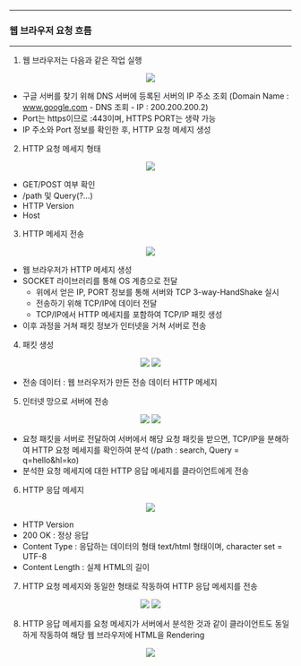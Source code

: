 -----
### 웹 브라우저 요청 흐름
-----
1. 웹 브라우저는 다음과 같은 작업 실행
<div align="center">
<img src="https://github.com/sooyounghan/HTTP/assets/34672301/04648c0a-c50b-44ef-b785-ef219ffe56a4">
</div>

   - 구글 서버를 찾기 위해 DNS 서버에 등록된 서버의 IP 주소 조회 (Domain Name : www.google.com - DNS 조회 - IP : 200.200.200.2)
   - Port는 https이므로 :443이며, HTTPS PORT는 생략 가능
   - IP 주소와 Port 정보를 확인한 후, HTTP 요청 메세지 생성

2. HTTP 요청 메세지 형태
<div align="center">
<img src="https://github.com/sooyounghan/HTTP/assets/34672301/e1ad5e2a-955c-445b-9f61-05916dbc633b">
</div>

  - GET/POST 여부 확인
  - /path 및 Query(?...)
  - HTTP Version
  - Host
    
3. HTTP 메세지 전송
<div align="center">
<img src="https://github.com/sooyounghan/HTTP/assets/34672301/e6372bd4-6ecd-4823-a051-d5dfefc06f28">
</div>

  - 웹 브라우저가 HTTP 메세지 생성
  - SOCKET 라이브러리를 통해 OS 계층으로 전달
    + 위에서 얻은 IP, PORT 정보를 통해 서버와 TCP 3-way-HandShake 실시
    + 전송하기 위해 TCP/IP에 데이터 전달
    + TCP/IP에서 HTTP 메세지를 포함하여 TCP/IP 패킷 생성
  - 이후 과정을 거쳐 패킷 정보가 인터넷을 거쳐 서버로 전송

4. 패킷 생성
<div align="center">
<img src="https://github.com/sooyounghan/HTTP/assets/34672301/e40bb57f-81fb-4122-bfa0-4fb96c05d7ad">
<img src="https://github.com/sooyounghan/HTTP/assets/34672301/f6258952-e614-4f0b-8200-cb0dbf5316b1">
</div>

  - 전송 데이터 : 웹 브러우저가 만든 전송 데이터 HTTP 메세지

5. 인터넷 망으로 서버에 전송
<div align="center">
<img src="https://github.com/sooyounghan/HTTP/assets/34672301/c4045109-67af-42a1-a3e6-d1dafb17c61e">
<img src="https://github.com/sooyounghan/HTTP/assets/34672301/8fc72fef-6ce0-4e82-9c79-74a4c595bb06">
</div>

  - 요청 패킷을 서버로 전달하여 서버에서 해당 요청 패킷을 받으면, TCP/IP을 분해하여 HTTP 요청 메세지를 확인하여 분석 (/path : search, Query = q=hello&hl=ko)
  - 분석한 요청 메세지에 대한 HTTP 응답 메세지를 클라이언트에게 전송

6. HTTP 응답 메세지
<div align="center">
<img src="https://github.com/sooyounghan/HTTP/assets/34672301/8f38090d-cd60-4fce-a89f-ae77c8649b77">
</div>

  - HTTP Version
  - 200 OK : 정상 응답
  - Content Type : 응답하는 데이터의 형태 text/html 형태이며, character set = UTF-8
  - Content Length : 실제 HTML의 길이

7. HTTP 요청 메세지와 동일한 형태로 작동하여 HTTP 응답 메세지를 전송
<div align="center">
<img src="https://github.com/sooyounghan/HTTP/assets/34672301/5d9d9f5a-4fba-41de-8738-d76c1269e027">
<img src="https://github.com/sooyounghan/HTTP/assets/34672301/1c2b9754-0614-4b23-b650-39feb510d67a"> 
</div>

8. HTTP 응답 메세지를 요청 메세지가 서버에서 분석한 것과 같이 클라이언트도 동일하게 작동하여 해당 웹 브라우저에 HTML을 Rendering
<div align="center">
<img src="https://github.com/sooyounghan/HTTP/assets/34672301/654fa313-859f-4d4a-9fe2-96363a8029d7">
</div>
